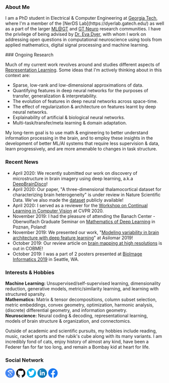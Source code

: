 ### About Me
<p>
I am a PhD student in Electrical & Computer Engineering at <a href="https://www.gatech.edu/" target="_blank">Georgia Tech</a>, where I'm a member of the [NerDS Lab](https://dyerlab.gatech.edu/) as well as a part of the larger <a href="https://ml.gatech.edu/" target="_blank">ML@GT</a> and <a href="https://neuro.gatech.edu/" target="_blank">GT Neuro</a> research communities. I have the privilege of being advised by <a href="https://bme.gatech.edu/bme/faculty/Eva-Dyer" target="_blank">Dr. Eva Dyer</a>, with whom I work on addressing open questions in computational neuroscience using tools from applied mathematics, digital signal processing and machine learning.
</p>
### Ongoing Research

Much of my current work revolves around and studies different aspects of <a href="https://arxiv.org/abs/1206.5538" target="_blank">Representation Learning</a>.
Some ideas that I'm actively thinking about in this context are:
- Sparse, low-rank and low-dimensional approximations of data.
- Quantifying features in deep neural networks for the purposes of transfer, generalization & interpretability.
- The evolution of features in deep neural networks across space-time.
- The effect of regularization & architecture on features learnt by deep neural networks.
- Explainability of artificial & biological neural networks.
- Multi-task/transfer/meta learning & domain adaptation.

My long-term goal is to use math & engineering to better understand information processing in the brain, and to employ these insights in the development of better ML/AI systems that require less supervision & data, learn progressively, and are more amenable to changes in task structure.

### Recent News

- April 2020: We recently submitted our work on discovery of microstructure in brain imagery using deep learning, a.k.a <a href="https://nerdslab.github.io/deepbraindisco/" target="_blank">DeepBrainDisco</a>!
- April 2020: Our paper, "A three-dimensional thalamocortical dataset for characterizing brain heterogeneity" is under review in Nature Scientific Data. We've also made the <a href="http://bossdb.org/project/prasad2020" target="_blank">dataset</a> publicly available!
- April 2020: I served as a reviewer for the <a href="https://sites.google.com/view/clvision2020" target="_blank">Workshop on Continual Learning in Computer Vision</a> at CVPR 2020.
- November 2019: I had the pleasure of attending the Banach Center - Oberwolfach Graduate Seminar on <a href="https://www.mfo.de/occasion/1947a" target="_blank">Mathematics of Deep Learning</a> in Poznan, Poland!
- November 2019: We presented our work, "<a href="https://ieeexplore.ieee.org/document/9048805" target="_blank">Modeling variability in brain architecture with deep feature learning</a>" at Asilomar 2019!
- October 2019: Our review article on <a href="https://www.sciencedirect.com/science/article/pii/S2468451119300625" target="_blank">brain mapping at high resolutions</a> is out in COBME!
- October 2019: I was a part of 2 posters presented at <a href="https://alleninstitute.org/media/filer_public/38/be/38be5b2f-e678-45c0-9608-069116238488/bioimage2019_fullprogram_asof96.pdf" target="_blank">BioImage Informatics 2019</a> in Seattle, WA.

### Interests & Hobbies

**Machine Learning:** Unsupervised/self-supervised learning, dimensionality reduction, generative models, metric/similarity learning, and learning with structured sparsity.<br>
**Mathematics:** Matrix & tensor decompositions, column subset selection, metric embeddings, convex geometry, optimization, harmonic analysis, (discrete) differential geometry, and information geometry.<br>
**Neuroscience:** Neural coding & decoding, representational learning, models of brain structure & organization, and connectomics.

Outside of academic and scientific pursuits, my hobbies include reading, music, racket sports and the rubik's cube along with its many variants. I am incredibly fond of cats, enjoy history of almost any kind, have been a Federer fan for far too long, and remain a Bombay kid at heart for life.

<!--
### Curriculum Vitae
<p float="left">
<a href="https://bit.ly/3bTpPf2"><img src="/images/cv_logo_clipart_bg_trans.png" height="60" width="60" /></a>
</p>
-->

### Social Network
<p float="left">
<a href="https://scholar.google.com/citations?user=wyXqxjwAAAAJ&hl=en" target="_blank"><img src="/images/google-scholar-logo.png" height="30" width="30" /></a>
<a href="https://github.com/AishwaryaHB" target="_blank"><img src="/images/GitHub-logo-crop.png" height="30" width="30" /></a>
<a href="https://twitter.com/Iishiiyaa" target="_blank"><img src="/images/twitter-logo-2.png" height="30" width="30" /></a>
<a href="https://www.linkedin.com/in/aishwaryahb" target="_blank"><img src="/images/linkedin-logo-2.png" height="30" width="30" /></a>
<a href="https://www.facebook.com/aishvarrya/" target="_blank"><img src="/images/facebook-logo-2019.png" height="30" width="30" /></a>
</p>
